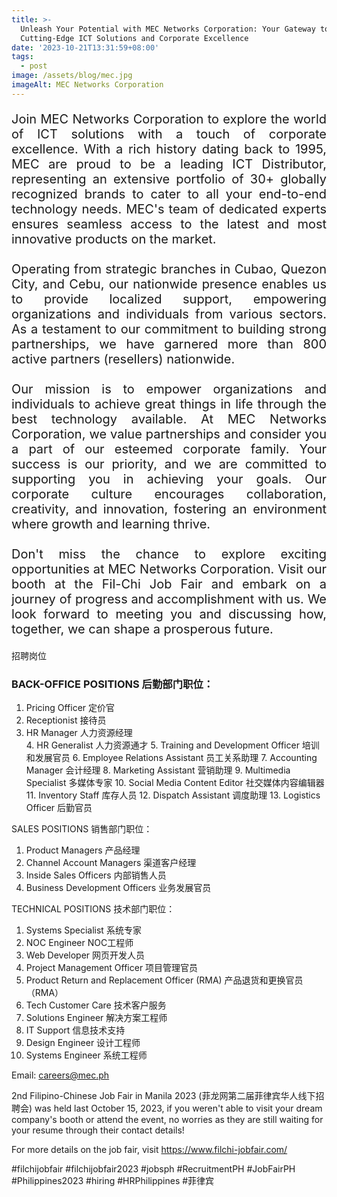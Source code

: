 ```yaml
---
title: >-
  Unleash Your Potential with MEC Networks Corporation: Your Gateway to
  Cutting-Edge ICT Solutions and Corporate Excellence
date: '2023-10-21T13:31:59+08:00'
tags:
  - post
image: /assets/blog/mec.jpg
imageAlt: MEC Networks Corporation
---
```

<p align = "justify" style = "font-size: 20px"> Join MEC Networks Corporation to explore the world of ICT solutions with a touch of corporate excellence. With a rich history dating back to 1995, MEC are proud to be a leading ICT Distributor, representing an extensive portfolio of 30+ globally recognized brands to cater to all your end-to-end technology needs. MEC's team of dedicated experts ensures seamless access to the latest and most innovative products on the market.<br><br>Operating from strategic branches in Cubao, Quezon City, and Cebu, our nationwide presence enables us to provide localized support, empowering organizations and individuals from various sectors. As a testament to our commitment to building strong partnerships, we have garnered more than 800 active partners (resellers) nationwide.<br><br>Our mission is to empower organizations and individuals to achieve great things in life through the best technology available. At MEC Networks Corporation, we value partnerships and consider you a part of our esteemed corporate family. Your success is our priority, and we are committed to supporting you in achieving your goals. Our corporate culture encourages collaboration, creativity, and innovation, fostering an environment where growth and learning thrive.<br><br>Don't miss the chance to explore exciting opportunities at MEC Networks Corporation. Visit our booth at the Fil-Chi Job Fair and embark on a journey of progress and accomplishment with us. We look forward to meeting you and discussing how, together, we can shape a prosperous future. </p>

招聘岗位

<h3>BACK-OFFICE POSITIONS 后勤部门职位：</h3>
<ol>
<li class = "article">Pricing Officer 定价官</li>
<li class = "article">Receptionist 接待员</li>
<li class = "article">HR Manager 人力资源经理</li>
4. HR Generalist 人力资源通才
5. Training and Development Officer 培训和发展官员
6. Employee Relations Assistant 员工关系助理
7. Accounting Manager 会计经理
8. Marketing Assistant 营销助理
9. Multimedia Specialist 多媒体专家
10. Social Media Content Editor 社交媒体内容编辑器
11. Inventory Staff 库存人员
12. Dispatch Assistant 调度助理
13. Logistics Officer 后勤官员
</ol>
SALES POSITIONS 销售部门职位：

1. Product Managers 产品经理
2. Channel Account Managers 渠道客户经理
3. Inside Sales Officers 内部销售人员
4. Business Development Officers 业务发展官员

TECHNICAL POSITIONS 技术部门职位：

1. Systems Specialist 系统专家
2. NOC Engineer NOC工程师
3. Web Developer 网页开发人员
4. Project Management Officer 项目管理官员
5. Product Return and Replacement Officer (RMA) 产品退货和更换官员（RMA）
6. Tech Customer Care 技术客户服务
7. Solutions Engineer 解决方案工程师
8. IT Support 信息技术支持
9. Design Engineer 设计工程师
10. Systems Engineer 系统工程师

Email: careers@mec.ph

2nd Filipino-Chinese Job Fair in Manila 2023 (菲龙网第二届菲律宾华人线下招聘会) was held last October 15, 2023, if you weren't able to visit your dream company's booth or attend the event, no worries as they are still waiting for your resume through their contact details!

For more details on the job fair, visit https://www.filchi-jobfair.com/

\#filchijobfair #filchijobfair2023 #jobsph #RecruitmentPH #JobFairPH #Philippines2023 #hiring #HRPhilippines #菲律宾
